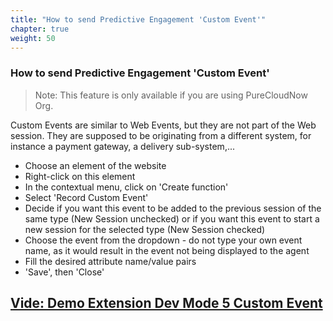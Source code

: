 ```yaml
---
title: "How to send Predictive Engagement 'Custom Event'"
chapter: true
weight: 50
---
```



### How to send Predictive Engagement 'Custom Event'

>Note: This feature is only available if you are using PureCloudNow Org.

Custom Events are similar to Web Events, but they are not part of the Web session. They are supposed to be originating from a different system, for instance a payment gateway, a delivery sub-system,...

- Choose an element of the website
- Right-click on this element
- In the contextual menu, click on 'Create function'
- Select 'Record Custom Event'
- Decide if you want this event to be added to the previous session of the same type (New Session unchecked) or if you want this event to start a new session for the selected type (New Session checked)
- Choose the event from the dropdown - do not type your own event name, as it would result in the event not being displayed to the agent
- Fill the desired attribute name/value pairs
- 'Save', then 'Close'

## [Vide: Demo Extension Dev Mode 5 Custom Event](https://youtu.be/nFqAciPD9bA)
 

